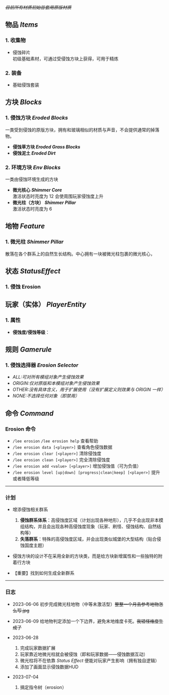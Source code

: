 *~~目前所有材质初始皆套用原版材质~~*
## 物品 *Items*

### 1. 收集物

- 侵蚀碎片 <br>
  初级基础素材，可通过受侵蚀方块上获得，可用于精炼
   
### 2. 装备 
- 基础侵蚀套装

## 方块 *Blocks*
### 1. 侵蚀方块 *Eroded Blocks*
一类受到侵蚀的原版方块，拥有和玻璃相似的材质与声音，不会提供通常的掉落物。

- **侵蚀草方块 *Eroded Grass Blocks***
- **侵蚀泥土 *Eroded Dirt***

### 2. 环境方块 *Env Blocks*
一类由侵蚀环境生成的方块

- **微光核心 *Shimmer Core***
  <br>激活状态时亮度为 12
  会使周围玩家侵蚀度上升
- **微光柱（方块） *Shimmer Pillar***
  <br>激活状态时亮度为 6

## 地物 *Feature*
### 1. 微光柱 *Shimmer Pillar*
散落在各个群系上的自然生长结构。中心拥有一块被微光柱包裹的微光核心，

## 状态 *StatusEffect*

### 1. 侵蚀 Erosion

## 玩家（实体） *PlayerEntity*

### 1. 属性
- **侵蚀度/侵蚀等级**：

## 规则 *Gamerule*
### 1. 侵蚀选择器 *Erosion Selector*
  - *ALL:可对所有模组对象产生侵蚀效果*
  - *ORIGIN:仅对原版和本模组对象产生侵蚀效果*
  - *OTHER:没有具体含义，用于扩展使用（没有扩展定义则效果与 ORIGIN 一样）*
  - *NONE:不选择任何对象（即禁用）*

## 命令 *Command*

### Erosion 命令

- `/lee erosion` `/lee erosion help` 查看帮助
- `/lee erosion data [<player>]` 查看角色侵蚀数据
- `/lee erosion clear [<player>]` 清除侵蚀度
- `/lee erosion clean [<player>]` 完全清除侵蚀度
- `/lee erosion add <value> [<player>]` 增加侵蚀值（可为负值）
- `/lee erosion level [up|down] [progress|clean|keep] [<player>]` 提升或者降低等级

------
### 计划
- 增添侵蚀相关群系
  1. **侵蚀群系体系**：高侵蚀度区域（计划出现各种地形），几乎不会出现非本模组结构，并且会出现各种高侵蚀度现象（玩家、刷怪、侵蚀结构、自然结构等）
  2. **失落群系**：特殊的高侵蚀度区域，并会出现类似城堡的大型结构（贴合侵蚀国度主题）
  
- 侵蚀方块的设计不在采用全新的方块类，而是给方块新增属性和一些独特的附着行方块

- 【重要】找到如何生成全新群系

------
### 日志
- 2023-06-06 初步完成微光柱地物（中等未激活型）~~整整一个月去参考地物怎么写.jpg~~ 
- 2023-06-09 给地物判定添加一个下边界，避免末地维度卡死。~~我错怪维度生成了~~
- 2023-06-28 
  1. 完成玩家数据扩展
  2. 玩家靠近地微光柱就会被侵蚀（即和玩家数据——侵蚀数据互动）
  3. 微光柱将不在依靠 *Status Effect* 便能对玩家产生影响（拥有独自逻辑）
  4. 添加了画面显示侵蚀数据HUD

- 2023-07-04
  1. 搞定指令树（erosion）